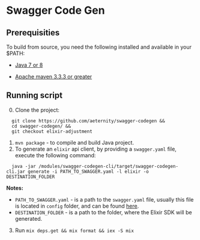 # Swagger Code Gen

## Prerequisities 
To build from source, you need the following installed and available in your $PATH:

* [Java 7 or 8](http://java.oracle.com)

* [Apache maven 3.3.3 or greater](http://maven.apache.org/)

## Running script
0. Clone the project: 
```
  git clone https://github.com/aeternity/swagger-codegen &&
  cd swagger-codegen/ &&
  git checkout elixir-adjustment
```
1. `mvn package` - to compile and build Java project.
2. To generate an `elixir` api client, by providing a `swagger.yaml` file, execute the following command:
```
  java -jar /modules/swagger-codegen-cli/target/swagger-codegen-cli.jar generate -i PATH_TO_SWAGGER.yaml -l elixir -o DESTINATION_FOLDER
```
**Notes:**
  - `PATH_TO_SWAGGER.yaml` - is a path to the `swagger.yaml` file, usually this file is located in `config` folder, and can be found [here](https://github.com/aeternity/aeternity/blob/master/config/swagger.yaml).
  - `DESTINATION_FOLDER` - is a path to the folder, where the Elixir SDK will be generated. 
3. Run `mix deps.get && mix format && iex -S mix ` 
